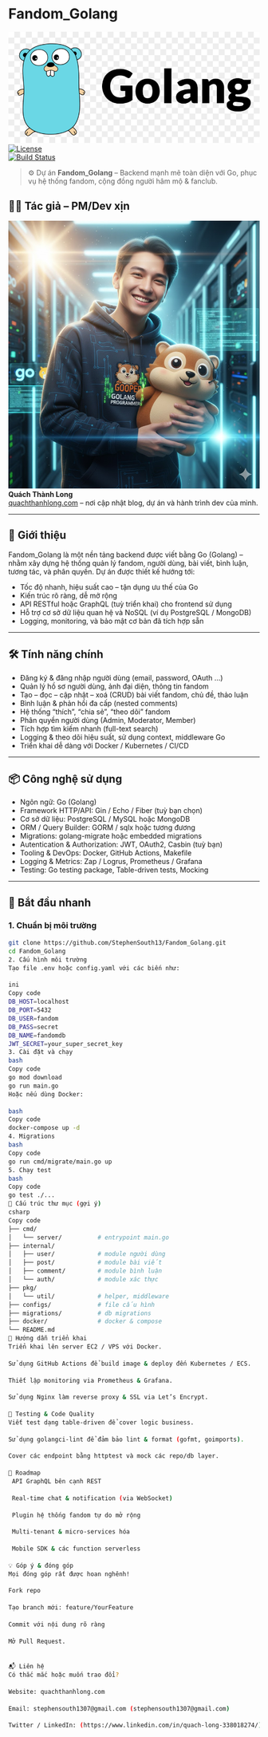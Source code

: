# Fandom_Golang

![alt text](img/logo.png) 
[![License](https://img.shields.io/badge/license-MIT-green.svg)](./LICENSE)  
[![Build Status](https://img.shields.io/badge/build-passing-brightgreen.svg)](#)

> ⚙️ Dự án **Fandom_Golang** – Backend mạnh mẽ toàn diện với Go, phục vụ hệ thống fandom, cộng đồng người hâm mộ & fanclub.

## 🧑‍💼 Tác giả – PM/Dev xịn  
![alt text](img/hero.png)
**Quách Thành Long**  
[quachthanhlong.com](https://quachthanhlong.com) – nơi cập nhật blog, dự án và hành trình dev của mình.

---

## 🚀 Giới thiệu  
Fandom_Golang là một nền tảng backend được viết bằng Go (Golang) – nhằm xây dựng hệ thống quản lý fandom, người dùng, bài viết, bình luận, tương tác, và phân quyền. Dự án được thiết kế hướng tới:

- Tốc độ nhanh, hiệu suất cao – tận dụng ưu thế của Go  
- Kiến trúc rõ ràng, dễ mở rộng  
- API RESTful hoặc GraphQL (tuỳ triển khai) cho frontend sử dụng  
- Hỗ trợ cơ sở dữ liệu quan hệ và NoSQL (ví dụ PostgreSQL / MongoDB)  
- Logging, monitoring, và bảo mật cơ bản đã tích hợp sẵn

---

## 🛠 Tính năng chính  
- Đăng ký & đăng nhập người dùng (email, password, OAuth …)  
- Quản lý hồ sơ người dùng, ảnh đại diện, thông tin fandom  
- Tạo – đọc – cập nhật – xoá (CRUD) bài viết fandom, chủ đề, thảo luận  
- Bình luận & phản hồi đa cấp (nested comments)  
- Hệ thống “thích”, “chia sẻ”, “theo dõi” fandom  
- Phân quyền người dùng (Admin, Moderator, Member)  
- Tích hợp tìm kiếm nhanh (full-text search)  
- Logging & theo dõi hiệu suất, sử dụng context, middleware Go  
- Triển khai dễ dàng với Docker / Kubernetes / CI/CD

---

## 📦 Công nghệ sử dụng  
- Ngôn ngữ: Go (Golang)  
- Framework HTTP/API: Gin / Echo / Fiber (tuỳ bạn chọn)  
- Cơ sở dữ liệu: PostgreSQL / MySQL hoặc MongoDB  
- ORM / Query Builder: GORM / sqlx hoặc tương đương  
- Migrations: golang-migrate hoặc embedded migrations  
- Autentication & Authorization: JWT, OAuth2, Casbin (tuỳ bạn)  
- Tooling & DevOps: Docker, GitHub Actions, Makefile  
- Logging & Metrics: Zap / Logrus, Prometheus / Grafana  
- Testing: Go testing package, Table-driven tests, Mocking

---

## 🧭 Bắt đầu nhanh  
### 1. Chuẩn bị môi trường  
```bash
git clone https://github.com/StephenSouth13/Fandom_Golang.git
cd Fandom_Golang
2. Cấu hình môi trường
Tạo file .env hoặc config.yaml với các biến như:

ini
Copy code
DB_HOST=localhost
DB_PORT=5432
DB_USER=fandom
DB_PASS=secret
DB_NAME=fandomdb
JWT_SECRET=your_super_secret_key
3. Cài đặt và chạy
bash
Copy code
go mod download
go run main.go
Hoặc nếu dùng Docker:

bash
Copy code
docker-compose up -d
4. Migrations
bash
Copy code
go run cmd/migrate/main.go up
5. Chạy test
bash
Copy code
go test ./...
📁 Cấu trúc thư mục (gợi ý)
csharp
Copy code
├── cmd/
│   └── server/          # entrypoint main.go
├── internal/
│   ├── user/            # module người dùng
│   ├── post/            # module bài viết
│   ├── comment/         # module bình luận
│   └── auth/            # module xác thực
├── pkg/
│   └── util/            # helper, middleware
├── configs/             # file cấu hình
├── migrations/          # db migrations
├── docker/              # docker & compose
└── README.md
📌 Hướng dẫn triển khai
Triển khai lên server EC2 / VPS với Docker.

Sử dụng GitHub Actions để build image & deploy đến Kubernetes / ECS.

Thiết lập monitoring via Prometheus & Grafana.

Sử dụng Nginx làm reverse proxy & SSL via Let’s Encrypt.

🧪 Testing & Code Quality
Viết test dạng table-driven để cover logic business.

Sử dụng golangci-lint để đảm bảo lint & format (gofmt, goimports).

Cover các endpoint bằng httptest và mock các repo/db layer.

📝 Roadmap
 API GraphQL bên cạnh REST

 Real-time chat & notification (via WebSocket)

 Plugin hệ thống fandom tự do mở rộng

 Multi-tenant & micro-services hóa

 Mobile SDK & các function serverless

💡 Góp ý & đóng góp
Mọi đóng góp rất được hoan nghênh!

Fork repo

Tạo branch mới: feature/YourFeature

Commit với nội dung rõ ràng

Mở Pull Request.


📬 Liên hệ
Có thắc mắc hoặc muốn trao đổi?

Website: quachthanhlong.com

Email: stephensouth1307@gmail.com (stephensouth1307@gmail.com)

Twitter / LinkedIn: (https://www.linkedin.com/in/quach-long-338018274/)